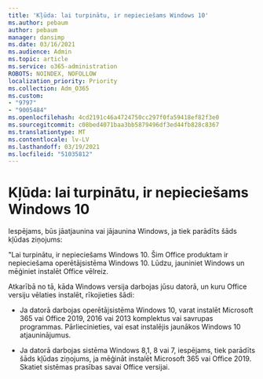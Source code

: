 ```yaml
---
title: 'Kļūda: lai turpinātu, ir nepieciešams Windows 10'
ms.author: pebaum
author: pebaum
manager: dansimp
ms.date: 03/16/2021
ms.audience: Admin
ms.topic: article
ms.service: o365-administration
ROBOTS: NOINDEX, NOFOLLOW
localization_priority: Priority
ms.collection: Adm_O365
ms.custom:
- "9797"
- "9005484"
ms.openlocfilehash: 4cd2191c46a4724750cc297f0fa59418ef82f3e0
ms.sourcegitcommit: c08bed4071baa3bb5879496df3ed44fb828c8367
ms.translationtype: MT
ms.contentlocale: lv-LV
ms.lasthandoff: 03/19/2021
ms.locfileid: "51035812"
---
```

# <a name="error-you-need-windows-10-to-continue"></a>Kļūda: lai turpinātu, ir nepieciešams Windows 10

Iespējams, būs jāatjaunina vai jājaunina Windows, ja tiek parādīts šāds kļūdas ziņojums:

"Lai turpinātu, ir nepieciešams Windows 10. Šim Office produktam ir nepieciešama operētājsistēma Windows 10. Lūdzu, jauniniet Windows un mēģiniet instalēt Office vēlreiz.

Atkarībā no tā, kāda Windows versija darbojas jūsu datorā, un kuru Office versiju vēlaties instalēt, rīkojieties šādi:

- Ja datorā darbojas operētājsistēma Windows 10, varat instalēt Microsoft 365 vai Office 2019, 2016 vai 2013 komplektus vai savrupas programmas. Pārliecinieties, vai esat instalējis jaunākos Windows 10 atjauninājumus.

- Ja datorā darbojas sistēma Windows 8,1, 8 vai 7, iespējams, tiek parādīts šāds kļūdas ziņojums, ja mēģināt instalēt Microsoft 365 vai Office 2019. Skatiet sistēmas prasības savai Office versijai.